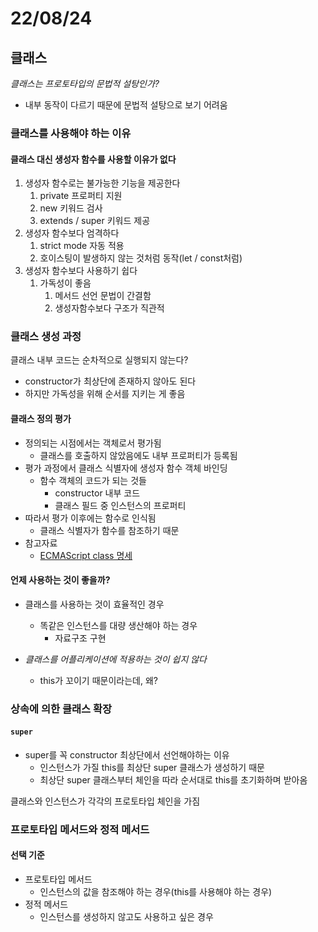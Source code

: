 # 22/08/24

## 클래스

*클래스는 프로토타입의 문법적 설탕인가?*
- 내부 동작이 다르기 때문에 문법적 설탕으로 보기 어려움

### 클래스를 사용해야 하는 이유

#### **클래스 대신 생성자 함수를 사용할 이유가 없다**

1. 생성자 함수로는 불가능한 기능을 제공한다
	1. private 프로퍼티 지원
	2. new 키워드 검사
	3. extends / super 키워드 제공
2. 생성자 함수보다 엄격하다
	1. strict mode 자동 적용
	2. 호이스팅이 발생하지 않는 것처럼 동작(let / const처럼)
3. 생성자 함수보다 사용하기 쉽다
	1. 가독성이 좋음
		1. 메서드 선언 문법이 간결함
		2. 생성자함수보다 구조가 직관적

### 클래스 생성 과정

클래스 내부 코드는 순차적으로 실행되지 않는다?
- constructor가 최상단에 존재하지 않아도 된다
- 하지만 가독성을 위해 순서를 지키는 게 좋음

#### 클래스 정의 평가
 - 정의되는 시점에서는 객체로서 평가됨
	 - 클래스를 호출하지 않았음에도 내부 프로퍼티가 등록됨
 - 평가 과정에서 클래스 식별자에 생성자 함수 객체 바인딩
	 - 함수 객체의 코드가 되는 것들
		 - constructor 내부 코드
		 - 클래스 필드 중 인스턴스의 프로퍼티
 - 따라서 평가 이후에는 함수로 인식됨
	 - 클래스 식별자가 함수를 참조하기 때문
- 참고자료
	- [ECMAScript class 명세](https://tc39.es/ecma262/multipage/ecmascript-language-functions-and-classes.html#sec-static-semantics-constructormethod)

#### 언제 사용하는 것이 좋을까?

- 클래스를 사용하는 것이 효율적인 경우
	- 똑같은 인스턴스를 대량 생산해야 하는 경우
		- 자료구조 구현

- *클래스를 어플리케이션에 적용하는 것이 쉽지 않다*
	- this가 꼬이기 때문이라는데, 왜?


### 상속에 의한 클래스 확장

#### `super`
 - super를 꼭 constructor 최상단에서 선언해야하는 이유
	- 인스턴스가 가질 this를 최상단 super 클래스가 생성하기 때문
	- 최상단 super 클래스부터 체인을 따라 순서대로 this를 초기화하며 받아옴



클래스와 인스턴스가 각각의 프로토타입 체인을 가짐


### 프로토타입 메서드와 정적 메서드

#### 선택 기준
- 프로토타입 메서드
	- 인스턴스의 값을 참조해야 하는 경우(this를 사용해야 하는 경우)
- 정적 메서드
	- 인스턴스를 생성하지 않고도 사용하고 싶은 경우

